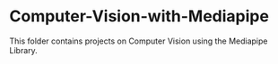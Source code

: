 # Computer-Vision-with-Mediapipe

This folder contains projects on Computer Vision using the Mediapipe Library.
